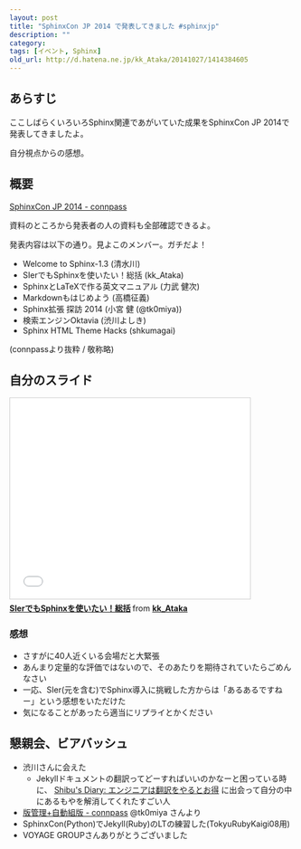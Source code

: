```yaml
---
layout: post
title: "SphinxCon JP 2014 で発表してきました #sphinxjp"
description: ""
category: 
tags: [イベント, Sphinx]
old_url: http://d.hatena.ne.jp/kk_Ataka/20141027/1414384605
---
```


## あらすじ

ここしばらくいろいろSphinx関連であがいていた成果をSphinxCon JP 2014で発表してきましたよ。

自分視点からの感想。

## 概要

[SphinxCon JP 2014 - connpass](http://sphinxjp.connpass.com/event/8448/)

資料のところから発表者の人の資料も全部確認できるよ。

発表内容は以下の通り。見よこのメンバー。ガチだよ！

- Welcome to Sphinx-1.3 (清水川)
- SIerでもSphinxを使いたい！総括 (kk_Ataka)
- SphinxとLaTeXで作る英文マニュアル (力武 健次)
- Markdownもはじめよう (高橋征義)
- Sphinx拡張 探訪 2014 (小宮 健 (@tk0miya))
- 検索エンジンOktavia (渋川よしき)
- Sphinx HTML Theme Hacks (shkumagai)

(connpassより抜粋 / 敬称略)

## 自分のスライド

<iframe src="//www.slideshare.net/slideshow/embed_code/40723958" width="425" height="355" frameborder="0" marginwidth="0" marginheight="0" scrolling="no" style="border:1px solid #CCC; border-width:1px; margin-bottom:5px; max-width: 100%;" allowfullscreen> </iframe> <div style="margin-bottom:5px"> <strong> <a href="//www.slideshare.net/kk_Ataka/20141026-sphinx-forsiersummarysiersphinx" title="SIerでもSphinxを使いたい！総括" target="_blank">SIerでもSphinxを使いたい！総括</a> </strong> from <strong><a href="//www.slideshare.net/kk_Ataka" target="_blank">kk_Ataka</a></strong> </div>

### 感想

- さすがに40人近くいる会場だと大緊張
- あんまり定量的な評価ではないので、そのあたりを期待されていたらごめんなさい
- 一応、SIer(元を含む)でSphinx導入に挑戦した方からは「あるあるですねー」という感想をいただけた
- 気になることがあったら適当にリプライとかください

## 懇親会、ビアバッシュ

- 渋川さんに会えた
    - Jekyllドキュメントの翻訳ってどーすればいいのかなーと困っている時に、 [Shibu's Diary: エンジニアは翻訳をやるとお得](http://blog.shibu.jp/article/30577636.html) に出会って自分の中にあるもやを解消してくれたすごい人
- [版管理+自動組版 - connpass](http://connpass.com/event/6724/) @tk0miya さんより
- SphinxCon(Python)でJekyll(Ruby)のLTの練習した(TokyuRubyKaigi08用)
- VOYAGE GROUPさんありがとうございました
